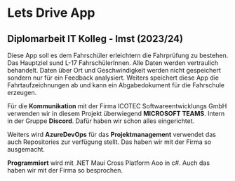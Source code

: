 # Lets Drive App
## Diplomarbeit IT Kolleg - Imst (2023/24)

Diese App soll es dem Fahrschüler erleichtern die Fahrprüfung zu bestehen. Das Hauptziel sund L-17 FahrschülerInnen. Alle Daten werden vertraulich behandelt. Daten über Ort und Geschwindigkeit werden nicht gespeichert sondern nur für ein Feedback analysiert. Weiters speichert diese App die Fahrtaufzeichnungen ab und kann ein Abgabedokument für die Fahrschule erzeugen.

Für die **Kommunikation** mit der Firma ICOTEC Softwareentwicklungs GmbH verwenden wir in diesem Projekt überwiegend **MICROSOFT TEAMS**. Intern in der Gruppe **Discord**. Dafür haben wir schon alles eingerichtet. 

Weiters wird **AzureDevOps** für das **Projektmanagement** verwendet das auch Repositories zur verfügung stellt. Das haben wir mit der Firma so ausgemacht. 

**Programmiert** wird mit .NET Maui Cross Platform Aoo in c#. Auch das haben wir mit der Firma so besprochen.
